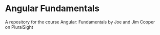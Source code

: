 # Angular Fundamentals
 A repository for the course Angular: Fundamentals by Joe and Jim Cooper on PluralSight